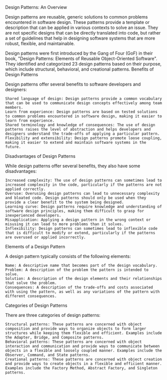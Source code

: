 

Design Patterns: An Overview

Design patterns are reusable, generic solutions to common problems encountered in software design. These patterns provide a template or description that can be applied in various contexts to solve an issue. They are not specific designs that can be directly translated into code, but rather a set of guidelines that help in designing software systems that are more robust, flexible, and maintainable.

Design patterns were first introduced by the Gang of Four (GoF) in their book, "Design Patterns: Elements of Reusable Object-Oriented Software". They identified and categorized 23 design patterns based on their purpose, which include structural, behavioral, and creational patterns.
Benefits of Design Patterns

Design patterns offer several benefits to software developers and designers:

    Shared language of design: Design patterns provide a common vocabulary that can be used to communicate design concepts effectively among team members.
    Learn from experience: Design patterns are based on tested solutions to common problems encountered in software design, making it easier to learn from experience.
    Shared terminology and knowledge of consequences: The use of design patterns raises the level of abstraction and helps developers and designers understand the trade-offs of applying a particular pattern.
    Flexibility and extensibility: Design patterns promote loose coupling, making it easier to extend and maintain software systems in the future.

Disadvantages of Design Patterns

While design patterns offer several benefits, they also have some disadvantages:

    Increased complexity: The use of design patterns can sometimes lead to increased complexity in the code, particularly if the patterns are not applied correctly.
    Overuse: Overusing design patterns can lead to unnecessary complexity and bloated code. Design patterns should only be used when they provide a clear benefit to the system being designed.
    Learning curve: Design patterns require knowledge and understanding of software design principles, making them difficult to grasp for inexperienced developers.
    Misapplication: Applying a design pattern in the wrong context or misusing it can lead to more problems than it solves.
    Inflexibility: Design patterns can sometimes lead to inflexible code that is difficult to modify or extend, particularly if the patterns are overused or applied incorrectly.

Elements of a Design Pattern

A design pattern typically consists of the following elements:

    Name: A descriptive name that becomes part of the design vocabulary.
    Problem: A description of the problem the pattern is intended to solve.
    Solution: A description of the design elements and their relationships that solve the problem.
    Consequences: A description of the trade-offs and costs associated with using the pattern, as well as any variations of the pattern with different consequences.

Categories of Design Patterns

There are three categories of design patterns:

    Structural patterns: These patterns are concerned with object composition and provide ways to organize objects to form larger structures while keeping them flexible and efficient. Examples include the Adapter, Bridge, and Composite patterns.
    Behavioral patterns: These patterns are concerned with object interaction and communication and provide ways to communicate between objects in a flexible and loosely coupled manner. Examples include the Observer, Command, and State patterns.
    Creational patterns: These patterns are concerned with object creation and provide ways to create objects in a flexible and efficient manner. Examples include the Factory Method, Abstract Factory, and Singleton patterns.

